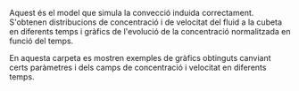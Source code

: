 Aquest és el model que simula la convecció induida correctament. 
S'obtenen distribucions de concentració i de velocitat del fluid a la cubeta en diferents temps i gràfics de l'evolució de la concentració normalitzada en funció del temps.

En aquesta carpeta es mostren exemples de gràfics obtinguts canviant certs paràmetres i dels camps de concentració i velocitat en diferents temps.
